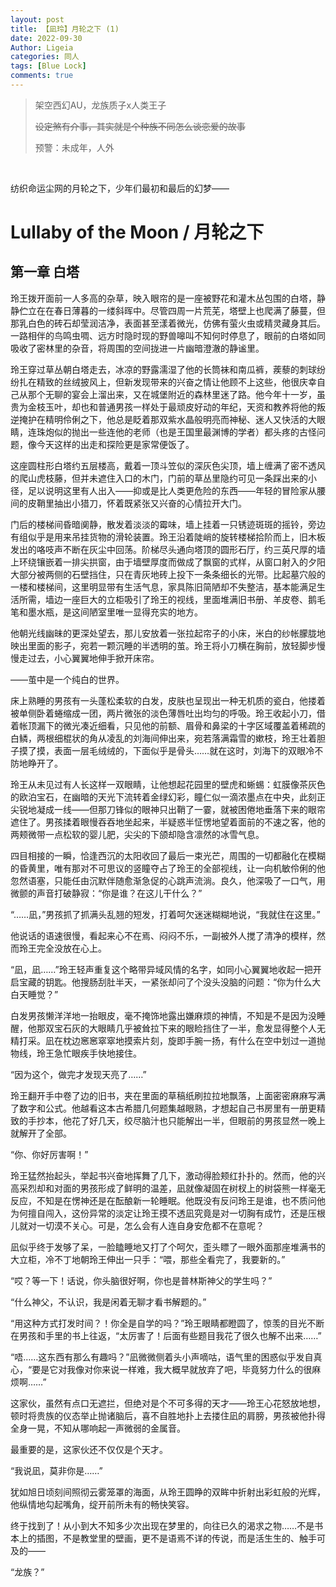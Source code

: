 ```yaml
---
layout: post
title: 【凪玲】月轮之下 (1)
date: 2022-09-30
Author: Ligeia
categories: 同人
tags: [Blue Lock]
comments: true
---
```


>架空西幻AU，龙族质子x人类王子
>
>~~设定煞有介事，其实就是个种族不同怎么谈恋爱的故事~~
>
>预警：未成年，人外

<br />

纺织命运尘网的月轮之下，少年们最初和最后的幻梦——

Lullaby of the Moon / 月轮之下
====

第一章 白塔
----

玲王拨开面前一人多高的杂草，映入眼帘的是一座被野花和灌木丛包围的白塔，静静伫立在在春日薄暮的一缕斜晖中。尽管四周一片荒芜，塔壁上也爬满了藤蔓，但那乳白色的砖石却莹润洁净，表面甚至漾着微光，仿佛有萤火虫或精灵藏身其后。一路相伴的鸟鸣虫啁、远方时隐时现的野兽嗥叫不知何时停息了，眼前的白塔如同吸收了密林里的杂音，将周围的空间拢进一片幽暗澄澈的静谧里。

玲王穿过草丛朝白塔走去，冰凉的野露濡湿了他的长筒袜和南瓜裤，蒺藜的刺球纷纷扎在精致的丝绒披风上，但新发现带来的兴奋之情让他顾不上这些，他很庆幸自己从那个无聊的宴会上溜出来，又在城堡附近的森林里迷了路。他今年十一岁，虽贵为金枝玉叶，却也和普通男孩一样处于最顽皮好动的年纪，天资和教养将他的叛逆掩护在精明伶俐之下，他总是眨着那双紫水晶般明亮而神秘、迷人又快活的大眼睛，连珠炮似的抛出一些连他的老师（也是王国里最渊博的学者）都头疼的古怪问题，像今天这样的出走和探险更是家常便饭了。

这座圆柱形白塔约五层楼高，戴着一顶斗笠似的深灰色尖顶，墙上缠满了密不透风的爬山虎枝藤，但并未遮住入口的木门，门前的草丛里隐约可见一条踩出来的小径，足以说明这里有人出入——抑或是比人类更危险的东西——年轻的冒险家从腰间的皮鞘里抽出小猎刀，怀着既紧张又兴奋的心情拉开大门。

门后的楼梯间昏暗阒静，散发着淡淡的霉味，墙上挂着一只锈迹斑斑的摇铃，旁边有组似乎是用来吊挂货物的滑轮装置。玲王沿着陡峭的旋转楼梯拾阶而上，旧木板发出的咯吱声不断在灰尘中回荡。阶梯尽头通向塔顶的圆形石厅，约三英尺厚的墙上环绕镶嵌着一排尖拱窗，由于墙壁厚度而做成了飘窗的式样，从窗口射入的夕阳大部分被两侧的石壁挡住，只在青灰地砖上投下一条条细长的光带。比起墓穴般的一楼和楼梯间，这里明显带有生活气息，家具陈旧简陋却不失整洁，基本能满足生活所需，墙边一座巨大的立柜吸引了玲王的视线，里面堆满旧书册、羊皮卷、鹅毛笔和墨水瓶，是这间陋室里唯一显得充实的地方。

他朝光线幽昧的更深处望去，那儿安放着一张拉起帘子的小床，米白的纱帐朦胧地映出里面的影子，宛若一颗沉睡的半透明的茧。玲王将小刀横在胸前，放轻脚步慢慢走过去，小心翼翼地伸手掀开床帘。

——茧中是一个纯白的世界。

床上熟睡的男孩有一头蓬松柔软的白发，皮肤也呈现出一种无机质的瓷白，他搂着被单侧卧着蜷缩成一团，两片微张的淡色薄唇吐出均匀的呼吸。玲王收起小刀，借着帐顶漏下的微光凑近细看，只见他的前额、眉骨和鼻梁的十字区域覆盖着稀疏的白鳞，两根细棍状的角从凌乱的刘海间伸出来，宛若落满霜雪的嫰枝，玲王壮着胆子摸了摸，表面一层毛绒绒的，下面似乎是骨头……就在这时，刘海下的双眼冷不防地睁开了。

玲王从未见过有人长这样一双眼睛，让他想起花园里的壁虎和蜥蜴：虹膜像茶灰色的欧泊宝石，在幽暗的天光下流转着金绿幻彩，瞳仁似一滴浓墨点在中央，此刻正尖锐地凝成一线——但那刀锋似的眼神只出鞘了一霎，就被困倦地垂落下来的眼帘遮住了。男孩揉着眼慢吞吞地坐起来，半疑惑半怔愣地望着面前的不速之客，他的两颊微带一点松软的婴儿肥，尖尖的下颌却隐含凛然的冰雪气息。

四目相接的一瞬，恰逢西沉的太阳收回了最后一束光芒，周围的一切都融化在模糊的昏黄里，唯有那对不可思议的竖瞳夺占了玲王的全部视线，让一向机敏伶俐的他忽然语塞，只能任由沉默伴随愈渐急促的心跳声流淌。良久，他深吸了一口气，用微颤的声音打破静寂：“你是谁？在这儿干什么？”

“……凪，”男孩抓了抓满头乱翘的短发，打着呵欠迷迷糊糊地说，“我就住在这里。”

他说话的语速很慢，看起来心不在焉、闷闷不乐，一副被外人搅了清净的模样，然而玲王完全没放在心上。

“凪，凪……”玲王轻声重复这个略带异域风情的名字，如同小心翼翼地收起一把开启宝藏的钥匙。他搜肠刮肚半天，一紧张却问了个没头没脑的问题：“你为什么大白天睡觉？”

白发男孩懒洋洋地一抬眼皮，毫不掩饰地露出嫌麻烦的神情，不知是不是因为没睡醒，他那双宝石灰的大眼睛几乎被耸拉下来的眼睑挡住了一半，愈发显得整个人无精打采。凪在枕边窸窸窣窣地摸索片刻，旋即手腕一扬，有什么在空中划过一道抛物线，玲王急忙眼疾手快地接住。

“因为这个，做完才发现天亮了……”

玲王翻开手中卷了边的旧书，夹在里面的草稿纸刷拉拉地飘落，上面密密麻麻写满了数字和公式。他越看这本古希腊几何题集越眼熟，才想起自己书房里有一册更精致的手抄本，他花了好几天，绞尽脑汁也只能解出一半，但眼前的男孩显然一晚上就解开了全部。

“你、你好厉害啊！”

玲王猛然抬起头，举起书兴奋地挥舞了几下，激动得脸颊红扑扑的。然而，他的兴高采烈却和对面的男孩形成了鲜明的温差，凪就像凝固在树杈上的树袋熊一样毫无反应，不知是在愣神还是在酝酿新一轮睡眠。他既没有反问玲王是谁，也不质问他为何擅自闯入，这份异常的淡定让玲王摸不透凪究竟是对一切胸有成竹，还是压根儿就对一切漠不关心。可是，怎么会有人连自身安危都不在意呢？

凪似乎终于发够了呆，一脸瞌睡地又打了个呵欠，歪头瞟了一眼外面那座堆满书的大立柜，冷不丁地朝玲王伸出一只手：“喂，那些全看完了，我要新的。”

“哎？等一下！话说，你头脑很好啊，你也是普林斯神父的学生吗？”

“什么神父，不认识，我是闲着无聊才看书解题的。”

“用这种方式打发时间？！你全是自学的吗？”玲王眼睛都瞪圆了，惊羡的目光不断在男孩和手里的书上往返，“太厉害了！后面有些题目我花了很久也解不出来……”

“唔……这东西有那么有趣吗？”凪微微侧着头小声嘀咕，语气里的困惑似乎发自真心，“要是它对我像对你来说一样难，我大概早就放弃了吧，毕竟努力什么的很麻烦啊……”

这家伙，虽然有点口无遮拦，但绝对是个不可多得的天才——玲王心花怒放地想，顿时将贵族的仪态举止抛诸脑后，喜不自胜地扑上去搂住凪的肩膀，男孩被他扑得全身一晃，不知从哪响起一声微弱的金属音。

最重要的是，这家伙还不仅仅是个天才。

“我说凪，莫非你是……”

犹如旭日顷刻间照彻云雾笼罩的海面，从玲王圆睁的双眸中折射出彩虹般的光辉，他纵情地勾起嘴角，绽开前所未有的畅快笑容。

终于找到了！从小到大不知多少次出现在梦里的，向往已久的渴求之物……不是书本上的插图，不是教堂里的壁画，更不是语焉不详的传说，而是活生生的、触手可及的——

“龙族？”
